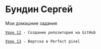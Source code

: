 

# Бундин Сергей
Мои домашние задания

<code>[Урок 12](https://sayrex89.github.io/Lesson_12/index.html "Урок 12") - Создание репозитория на GitHub
  </code>


<code>[Урок 13](https://sayrex89.github.io/Lesson_12/index.html](https://sayrex89.github.io/Lesson13/src/index.html) "Урок 13") - Вертска в Perfect pixel
  </code>
